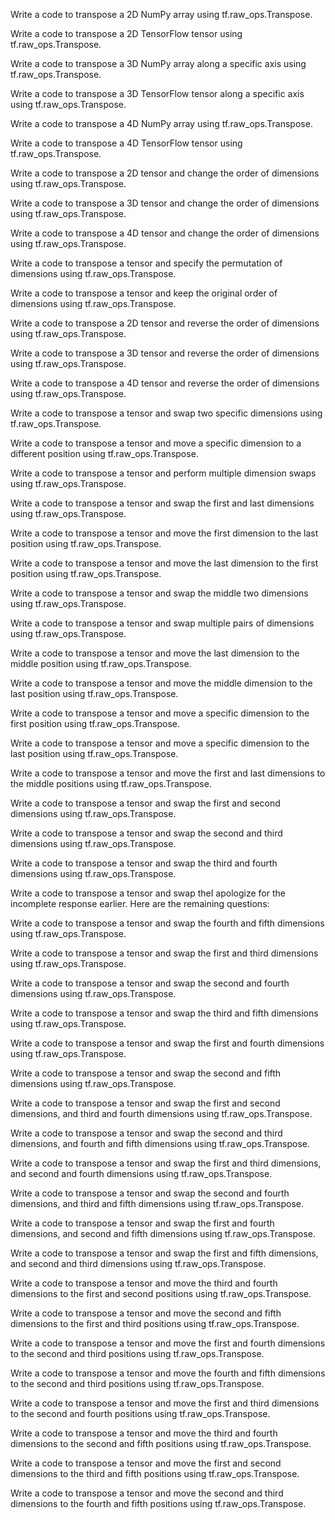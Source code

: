 Write a code to transpose a 2D NumPy array using tf.raw_ops.Transpose.

Write a code to transpose a 2D TensorFlow tensor using tf.raw_ops.Transpose.

Write a code to transpose a 3D NumPy array along a specific axis using tf.raw_ops.Transpose.

Write a code to transpose a 3D TensorFlow tensor along a specific axis using tf.raw_ops.Transpose.

Write a code to transpose a 4D NumPy array using tf.raw_ops.Transpose.

Write a code to transpose a 4D TensorFlow tensor using tf.raw_ops.Transpose.

Write a code to transpose a 2D tensor and change the order of dimensions using tf.raw_ops.Transpose.

Write a code to transpose a 3D tensor and change the order of dimensions using tf.raw_ops.Transpose.

Write a code to transpose a 4D tensor and change the order of dimensions using tf.raw_ops.Transpose.

Write a code to transpose a tensor and specify the permutation of dimensions using tf.raw_ops.Transpose.

Write a code to transpose a tensor and keep the original order of dimensions using tf.raw_ops.Transpose.

Write a code to transpose a 2D tensor and reverse the order of dimensions using tf.raw_ops.Transpose.

Write a code to transpose a 3D tensor and reverse the order of dimensions using tf.raw_ops.Transpose.

Write a code to transpose a 4D tensor and reverse the order of dimensions using tf.raw_ops.Transpose.

Write a code to transpose a tensor and swap two specific dimensions using tf.raw_ops.Transpose.

Write a code to transpose a tensor and move a specific dimension to a different position using tf.raw_ops.Transpose.

Write a code to transpose a tensor and perform multiple dimension swaps using tf.raw_ops.Transpose.

Write a code to transpose a tensor and swap the first and last dimensions using tf.raw_ops.Transpose.

Write a code to transpose a tensor and move the first dimension to the last position using tf.raw_ops.Transpose.

Write a code to transpose a tensor and move the last dimension to the first position using tf.raw_ops.Transpose.

Write a code to transpose a tensor and swap the middle two dimensions using tf.raw_ops.Transpose.

Write a code to transpose a tensor and swap multiple pairs of dimensions using tf.raw_ops.Transpose.

Write a code to transpose a tensor and move the last dimension to the middle position using tf.raw_ops.Transpose.

Write a code to transpose a tensor and move the middle dimension to the last position using tf.raw_ops.Transpose.

Write a code to transpose a tensor and move a specific dimension to the first position using tf.raw_ops.Transpose.

Write a code to transpose a tensor and move a specific dimension to the last position using tf.raw_ops.Transpose.

Write a code to transpose a tensor and move the first and last dimensions to the middle positions using tf.raw_ops.Transpose.

Write a code to transpose a tensor and swap the first and second dimensions using tf.raw_ops.Transpose.

Write a code to transpose a tensor and swap the second and third dimensions using tf.raw_ops.Transpose.

Write a code to transpose a tensor and swap the third and fourth dimensions using tf.raw_ops.Transpose.

Write a code to transpose a tensor and swap theI apologize for the incomplete response earlier. Here are the remaining questions:

Write a code to transpose a tensor and swap the fourth and fifth dimensions using tf.raw_ops.Transpose.

Write a code to transpose a tensor and swap the first and third dimensions using tf.raw_ops.Transpose.

Write a code to transpose a tensor and swap the second and fourth dimensions using tf.raw_ops.Transpose.

Write a code to transpose a tensor and swap the third and fifth dimensions using tf.raw_ops.Transpose.

Write a code to transpose a tensor and swap the first and fourth dimensions using tf.raw_ops.Transpose.

Write a code to transpose a tensor and swap the second and fifth dimensions using tf.raw_ops.Transpose.

Write a code to transpose a tensor and swap the first and second dimensions, and third and fourth dimensions using tf.raw_ops.Transpose.

Write a code to transpose a tensor and swap the second and third dimensions, and fourth and fifth dimensions using tf.raw_ops.Transpose.

Write a code to transpose a tensor and swap the first and third dimensions, and second and fourth dimensions using tf.raw_ops.Transpose.

Write a code to transpose a tensor and swap the second and fourth dimensions, and third and fifth dimensions using tf.raw_ops.Transpose.

Write a code to transpose a tensor and swap the first and fourth dimensions, and second and fifth dimensions using tf.raw_ops.Transpose.

Write a code to transpose a tensor and swap the first and fifth dimensions, and second and third dimensions using tf.raw_ops.Transpose.

Write a code to transpose a tensor and move the third and fourth dimensions to the first and second positions using tf.raw_ops.Transpose.

Write a code to transpose a tensor and move the second and fifth dimensions to the first and third positions using tf.raw_ops.Transpose.

Write a code to transpose a tensor and move the first and fourth dimensions to the second and third positions using tf.raw_ops.Transpose.

Write a code to transpose a tensor and move the fourth and fifth dimensions to the second and third positions using tf.raw_ops.Transpose.

Write a code to transpose a tensor and move the first and third dimensions to the second and fourth positions using tf.raw_ops.Transpose.

Write a code to transpose a tensor and move the third and fourth dimensions to the second and fifth positions using tf.raw_ops.Transpose.

Write a code to transpose a tensor and move the first and second dimensions to the third and fifth positions using tf.raw_ops.Transpose.

Write a code to transpose a tensor and move the second and third dimensions to the fourth and fifth positions using tf.raw_ops.Transpose.